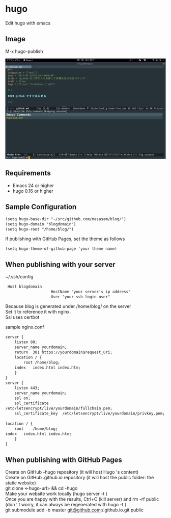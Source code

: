 # hugo

Edit hugo with emacs  

## Image

M-x hugo-publish  

![emacs-hugo1](image/image1.png)

## Requirements

- Emacs 24 or higher
- hugo 0.16 or higher

## Sample Configuration

    (setq hugo-base-dir "~/src/github.com/masasam/blog/")
	(setq hugo-domain "blogdomain")
	(setq hugo-root "/home/blog/")

If publishing with GitHub Pages, set the theme as follows  

	(setq hugo-theme-of-github-page 'your theme name)

## When publishing with your server

~/.ssh/config  

	 Host blogdomain
                        HostName "your server's ip address"
                        User "your ssh login user"

Because blog is generated under /home/blog/ on the server  
Set it to reference it with nginx.  
Ssl uses certbot  

sample nginx.conf  

	server {
		listen 80;
		server_name yourdomain;
		return  301 https://yourdomain$request_uri;
		location / {
			root /home/blog;
		index	index.html index.htm;
		}
	}
	server {
		listen 443;
		server_name yourdomain;
		ssl on;
		ssl_certificate      /etc/letsencrypt/live/yourdomain/fullchain.pem;
		ssl_certificate_key  /etc/letsencrypt/live/yourdomain/privkey.pem;

	location / {
		root    /home/blog;
	index   index.html index.htm;
		}
	}

## When publishing with GitHub Pages

Create on GitHub <your-project>-hugo repository (it will host Hugo 's content)  
Create on GitHub <username>.github.io repository (it will host the public folder: the static website)  
git clone <<your-project>-hugo-url> && cd <your-project>-hugo  
Make your website work locally (hugo server -t <yourtheme>)  
Once you are happy with the results, Ctrl+C (kill server) and rm -rf public (don ’ t worry, it can always be regenerated with hugo -t <yourtheme>)  
git submodule add -b master git@github.com:<username>/<username>.github.io.git public  
